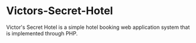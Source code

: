 # Victors-Secret-Hotel
 Victor's Secret Hotel is a simple hotel booking web application system that is implemented through PHP.

